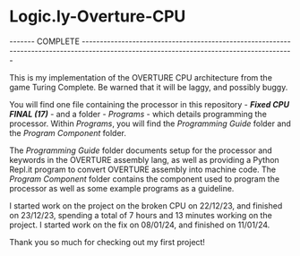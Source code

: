 # Logic.ly-Overture-CPU

------- COMPLETE -----------------------------------------------------------------------------------------------------------------------------------------

This is my implementation of the OVERTURE CPU architecture from the game Turing Complete.
Be warned that it will be laggy, and possibly buggy.

You will find one file containing the processor in this repository - ***Fixed CPU FINAL (17)*** - and a folder - *Programs* - which details programming the processor.
Within *Programs*, you will find the *Programming Guide* folder and the *Program Component* folder.

The *Programming Guide* folder documents setup for the processor and keywords in the OVERTURE assembly lang, as well as providing a Python Repl.it program to convert OVERTURE assembly into machine code.
The *Program Component* folder contains the component used to program the processor as well as some example programs as a guideline.

I started work on the project on the broken CPU on 22/12/23, and finished on 23/12/23, spending a total of 7 hours and 13 minutes working on the project.
I started work on the fix on 08/01/24, and finished on 11/01/24.

Thank you so much for checking out my first project!
